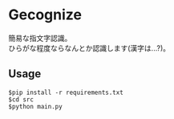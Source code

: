 # Gecognize
簡易な指文字認識。  
ひらがな程度ならなんとか認識します(漢字は...?)。

## Usage
```
$pip install -r requirements.txt
$cd src
$python main.py
```
